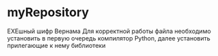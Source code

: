 # myRepository
EXEшный шифр Вернама
Для корректной работы файла необходимо установить в первую очередь компилятор Python, далее установить прилегающие к нему библиотеки
